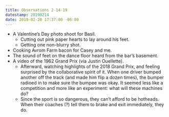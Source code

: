 ```yaml
---
title: Observations 2-14-19
datestamp: 20190214
date: 2019-02-20 17:37:00 -06:00
---
```


- A Valentine’s Day photo shoot for Basil.
	- Cutting out pink paper hearts to lay around his feet.
	- Getting one non-blurry shot.
- Cooking Avrom Farm bacon for Casey and me.
- The sound of feet on the dance floor heard from the bar’s basement.
- A video of the 1962 Grand Prix (via Justin Ouellette).
	- Afterward, watching highlights of the 2018 Grand Prix, and feeling surprised by the collaborative spirit of it. When one driver bumped another off the track (and made him flip a dozen times), the bumper radioed in to make sure the bumpee was okay. It seemed less like a competition and more like an experiment: what will these machines do?
	- Since the sport is so dangerous, they can’t afford to be hotheads. When their coaches (?) tell them to brake and exit immediately, they do.
